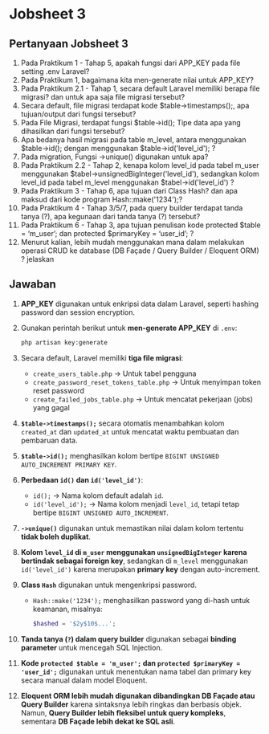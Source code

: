 # Jobsheet 3

## Pertanyaan Jobsheet 3
1. Pada Praktikum 1 - Tahap 5, apakah fungsi dari APP_KEY pada file setting .env Laravel?
2. Pada Praktikum 1, bagaimana kita men-generate nilai untuk APP_KEY?
3. Pada Praktikum 2.1 - Tahap 1, secara default Laravel memiliki berapa file migrasi?
dan untuk apa saja file migrasi tersebut?
4. Secara default, file migrasi terdapat kode $table->timestamps();, apa tujuan/output
dari fungsi tersebut?
5. Pada File Migrasi, terdapat fungsi $table->id(); Tipe data apa yang dihasilkan dari
fungsi tersebut?
6. Apa bedanya hasil migrasi pada table m_level, antara menggunakan $table->id();
dengan menggunakan $table->id('level_id'); ?
7. Pada migration, Fungsi ->unique() digunakan untuk apa?
8. Pada Praktikum 2.2 - Tahap 2, kenapa kolom level_id pada tabel m_user
menggunakan $tabel->unsignedBigInteger('level_id'), sedangkan kolom level_id
pada tabel m_level menggunakan $tabel->id('level_id') ?
9. Pada Praktikum 3 - Tahap 6, apa tujuan dari Class Hash? dan apa maksud dari kode
program Hash::make('1234');?
10. Pada Praktikum 4 - Tahap 3/5/7, pada query builder terdapat tanda tanya (?), apa
kegunaan dari tanda tanya (?) tersebut?
11. Pada Praktikum 6 - Tahap 3, apa tujuan penulisan kode protected $table =
‘m_user’; dan protected $primaryKey = ‘user_id’; ?
12. Menurut kalian, lebih mudah menggunakan mana dalam melakukan operasi CRUD ke
database (DB Façade / Query Builder / Eloquent ORM) ? jelaskan


## Jawaban
1. **APP_KEY** digunakan untuk enkripsi data dalam Laravel, seperti hashing password dan session encryption.

2. Gunakan perintah berikut untuk **men-generate APP_KEY** di `.env`:  
   ```bash
   php artisan key:generate
   ```  

3. Secara default, Laravel memiliki **tiga file migrasi**:  
   - `create_users_table.php` → Untuk tabel pengguna  
   - `create_password_reset_tokens_table.php` → Untuk menyimpan token reset password 
   - `create_failed_jobs_table.php` → Untuk mencatat pekerjaan (jobs) yang gagal  

4. **`$table->timestamps();`** secara otomatis menambahkan kolom `created_at` dan `updated_at` untuk mencatat waktu pembuatan dan pembaruan data.  

5. **`$table->id();`** menghasilkan kolom bertipe `BIGINT UNSIGNED AUTO_INCREMENT PRIMARY KEY`.  

6. **Perbedaan `id()` dan `id('level_id')`**:  
   - `id();` → Nama kolom default adalah `id`.  
   - `id('level_id');` → Nama kolom menjadi `level_id`, tetapi tetap bertipe `BIGINT UNSIGNED AUTO_INCREMENT`.  

7. **`->unique()`** digunakan untuk memastikan nilai dalam kolom tertentu **tidak boleh duplikat**.  

8. **Kolom `level_id` di `m_user` menggunakan `unsignedBigInteger` karena bertindak sebagai foreign key**, sedangkan di `m_level` menggunakan `id('level_id')` karena merupakan **primary key** dengan auto-increment.  

9. **Class `Hash`** digunakan untuk mengenkripsi password.  
   - `Hash::make('1234');` menghasilkan password yang di-hash untuk keamanan, misalnya:  
     ```php
     $hashed = '$2y$10$...';
     ```  

10. **Tanda tanya (`?`) dalam query builder** digunakan sebagai **binding parameter** untuk mencegah SQL Injection.  

11. **Kode `protected $table = 'm_user';` dan `protected $primaryKey = 'user_id';`** digunakan untuk menentukan nama tabel dan primary key secara manual dalam model Eloquent.  

12. **Eloquent ORM lebih mudah digunakan dibandingkan DB Façade atau Query Builder** karena sintaksnya lebih ringkas dan berbasis objek. Namun, **Query Builder lebih fleksibel untuk query kompleks**, sementara **DB Façade lebih dekat ke SQL asli**.